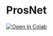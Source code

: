# ProsNet

[![Open In Colab](https://colab.research.google.com/assets/colab-badge.svg)](https://colab.research.google.com/github/Ben-Jamin-Griff/AmputeePostureClassification/blob/main/notebooks/amputee_posture_classification_experiments_deep_mlm.ipynb)